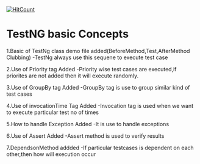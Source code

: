 [![HitCount](http://hits.dwyl.com/{username}/{project-name}.svg)](http://hits.dwyl.com/{username}/{project-name})
# TestNG basic Concepts

1.Basic of TestNg class demo file added(BeforeMethod,Test,AfterMethod Clubbing)
  -TestNg always use this sequene to execute test case

2.Use of Priority tag Added
-Priority wise test cases are executed,if priorites are not added then it will execute randomly.

3.Use of GroupBy tag Added
-GroupBy tag is use to group similar kind of test cases

4.Use of invocationTime Tag Added
-Invocation tag is used when we want to execute particular test no of times

5.How to handle Exception Added
-It is use to handle exceptions

6.Use of Assert Added
-Assert method is used to verify results

7.DependsonMethod  addded
-If particular testcases is dependent on each other,then how will execution occur
	
